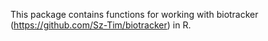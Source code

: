 This package contains functions for working with biotracker (https://github.com/Sz-Tim/biotracker) in R. 
